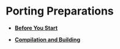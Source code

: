 # Porting Preparations<a name="EN-US_TOPIC_0000001105401594"></a>

-   **[Before You Start](transplant-smallchip-prepare-needs.md)**  

-   **[Compilation and Building](transplant-smallchip-prepare-building.md)**  


